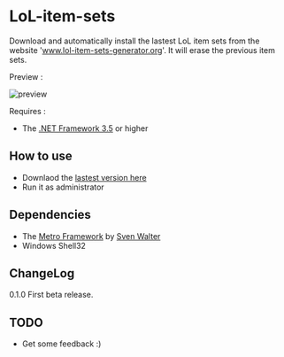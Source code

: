 # LoL-item-sets

Download and automatically install the lastest LoL item sets from the website 'www.lol-item-sets-generator.org'.
It will erase the previous item sets.

Preview :

![preview](https://cloud.githubusercontent.com/assets/6564012/7738219/505cee22-ff52-11e4-9774-daf17cfe0504.png)

Requires :

- The [.NET Framework 3.5](https://www.microsoft.com/en-us/download/details.aspx?id=21) or higher

How to use
---------
- Downlaod the [lastest version here](https://github.com/Ilshidur/LoL-item-sets/releases/download/0.1.0/LoL-item-sets-0.1.0.rar)
- Run it as administrator

Dependencies
---------

- The [Metro Framework](https://github.com/viperneo/winforms-modernui) by [Sven Walter](https://github.com/viperneo)
- Windows Shell32

ChangeLog
---------

0.1.0
First beta release.

TODO
---------

- Get some feedback :)
